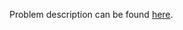 Problem description can be found [here](https://www.hackerrank.com/challenges/whats-your-name/problem).